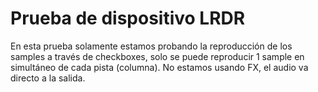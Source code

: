 # Prueba de dispositivo LRDR
En esta prueba solamente estamos probando la reproducción de los samples a través de checkboxes, solo se puede reproducir 1 sample en simultáneo de cada pista (columna). No estamos usando FX, el audio va directo a la salida.